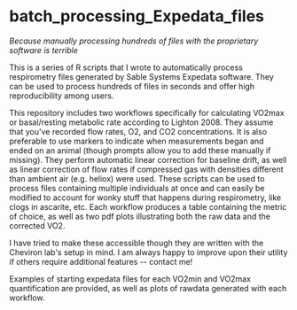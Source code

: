 # batch_processing_Expedata_files
*Because manually processing hundreds of files with the proprietary software is terrible*

This is a series of R scripts that I wrote to automatically process respirometry files generated by Sable Systems Expedata software. They can be used to process hundreds of files in seconds and offer high reproducibility among users. 

This repository includes two workflows specifically for calculating VO2max or basal/resting metabolic rate according to Lighton 2008. They assume that you've recorded flow rates, O2, and CO2 concentrations. It is also preferable to use markers to indicate when measurements began and ended on an animal (though prompts allow you to add these manually if missing). They perform automatic linear correction for baseline drift, as well as linear correction of flow rates if compressed gas with densities different than ambient air (e.g. heliox) were used. These scripts can be used to process files containing multiple individuals at once and can easily be modified to account for wonky stuff that happens during respirometry, like clogs in ascarite, etc. Each workflow produces a table containing the metric of choice, as well as two pdf plots illustrating both the raw data and the corrected VO2.

I have tried to make these accessible though they are written with the Cheviron lab's setup in mind. I am always happy to improve upon their utility if others require additional features -- contact me!

Examples of starting expedata files for each VO2min and VO2max quantification are provided, as well as plots of rawdata generated with each workflow.
